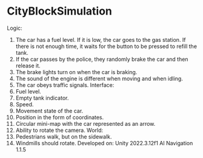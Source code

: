 # CityBlockSimulation
Logic:
1. The car has a fuel level. If it is low, the car goes to the gas station. If there is not enough time, it waits for the button to be pressed to refill the tank.
2. If the car passes by the police, they randomly brake the car and then release it.
3. The brake lights turn on when the car is braking.
4. The sound of the engine is different when moving and when idling.
5. The car obeys traffic signals.
Interface:
1. Fuel level.
2. Empty tank indicator.
3. Speed.
4. Movement state of the car.
5. Position in the form of coordinates.
6. Circular mini-map with the car represented as an arrow.
7. Ability to rotate the camera.
World:
1. Pedestrians walk, but on the sidewalk.
2. Windmills should rotate.
Developed on:
Unity 2022.3.12f1
AI Navigation 1.1.5
